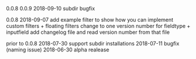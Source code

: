 0.0.8
0.0.9
2018-09-10
subdir bugfix

0.0.8
2018-09-07
add example filter to show how you can implement custom filters + floating filters
change to one version number for fieldtype + inputfield
add changelog file and read version number from that file

prior to 0.0.8
2018-07-30 support subdir installations
2018-07-11 bugfix (naming issue)
2018-06-30 alpha realease
